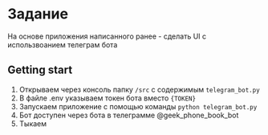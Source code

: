 # Задание

На основе приложения написанного ранее - сделать UI с использвоанием телеграм бота

## Getting start

1. Открываем через консоль папку `/src` с содержимым `telegram_bot.py`
2. В файле .env указываем токен бота вместо `{TOKEN}`
3. Запускаем приложение с помощью команды `python telegram_bot.py`
4. Бот доступен через бота в телеграмме @geek_phone_book_bot
5. Тыкаем